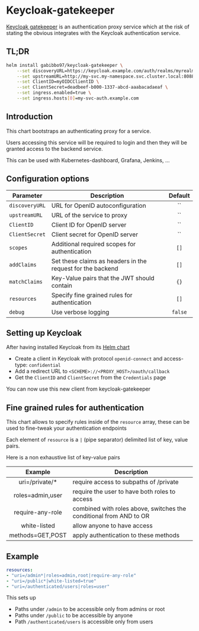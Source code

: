 # Keycloak-gatekeeper

[Keycloak gatekeeper](https://github.com/keycloak/keycloak-gatekeeper) is an authentication proxy service which at the risk of stating the obvious integrates with the Keycloak authentication service.

## TL;DR

```bash
helm install gabibbo97/keycloak-gatekeeper \
    --set discoveryURL=https://keycloak.example.com/auth/realms/myrealm \
    --set upstreamURL=http://my-svc.my-namespace.svc.cluster.local:8088 \
    --set ClientID=myOIDCClientID \
    --set ClientSecret=deadbeef-b000-1337-abcd-aaabacadaeaf \
    --set ingress.enabled=true \
    --set ingress.hosts[0]=my-svc-auth.example.com
```

## Introduction

This chart bootstraps an authenticating proxy for a service.

Users accessing this service will be required to login and then they will be granted access to the backend service.

This can be used with Kubernetes-dashboard, Grafana, Jenkins, ...

## Configuration options

| Parameter      | Description                                                | Default |
| -------------- | ---------------------------------------------------------- | :-----: |
| `discoveryURL` | URL for OpenID autoconfiguration                           | ``      |
| `upstreamURL`  | URL of the service to proxy                                | ``      |
| `ClientID`     | Client ID for OpenID server                                | ``      |
| `ClientSecret` | Client secret for OpenID server                            | ``      |
| `scopes`       | Additional required scopes for authentication              | `[]`    |
| `addClaims`    | Set these claims as headers in the request for the backend | `[]`    |
| `matchClaims`  | Key-Value pairs that the JWT should contain                | `{}`    |
| `resources`    | Specify fine grained rules for authentication              | `[]`    |
| `debug`        | Use verbose logging                                        | `false` |

## Setting up Keycloak

After having installed Keycloak from its [Helm chart](https://github.com/helm/charts/tree/master/stable/keycloak)

* Create a client in Keycloak with protocol `openid-connect` and access-type: `confidential`
* Add a redirect URL to `<SCHEME>://<PROXY_HOST>/oauth/callback`
* Get the `ClientID` and `ClientSecret` from the `Credentials` page

You can now use this new client from keycloak-gatekeeper

## Fine grained rules for authentication

This chart allows to specify rules inside of the `resource` array, these can be used to fine-tweak your authentication endpoints

Each element of `resource` is a `|` (pipe separator) delimited list of key, value pairs.

Here is a non exhaustive list of key-value pairs

| Example          | Description                                                        |
| :--------------: | ------------------------------------------------------------------ |
| uri=/private/*   | require access to subpaths of /private                             |
| roles=admin,user | require the user to have both roles to access                      |
| require-any-role | combined with roles above, switches the conditional from AND to OR |
| white-listed     | allow anyone to have access                                        |
| methods=GET,POST | apply authentication to these methods                              |

## Example

```yaml
resources:
- "uri=/admin*|roles=admin,root|require-any-role"
- "uri=/public*|white-listed=true"
- "uri=/authenticated/users|roles=user"
```

This sets up

* Paths under `/admin` to be accessible only from admins or root
* Paths under `/public` to be accessible by anyone
* Path `/authenticated/users` is accessible only from users

